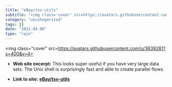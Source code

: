 ```yaml
---
title: "eBay/tsv-utils"
subtitle: "<img class='cover' src=https://avatars.githubusercontent.com/u/3639281?s=400&v=4>"
category: "uncategorized"
tags: []
date: "2021-04-06"
type: "rain"
---
```

<img class="cover" src=https://avatars.githubusercontent.com/u/3639281?s=400&v=4>



* **Web site excerpt:** This looks super useful if you have very large data sets. The Unix shell is surprisingly fast and able to create parallel flows.

* **Link to site:** **[eBay/tsv-utils](https://github.com/eBay/tsv-utils)**